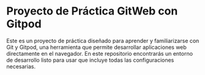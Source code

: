 # Proyecto de Práctica GitWeb con Gitpod
Este es un proyecto de práctica diseñado para aprender y familiarizarse con Git y Gitpod, una herramienta que permite desarrollar aplicaciones web directamente en el navegador. En este repositorio encontrarás un entorno de desarrollo listo para usar que incluye todas las configuraciones necesarias.